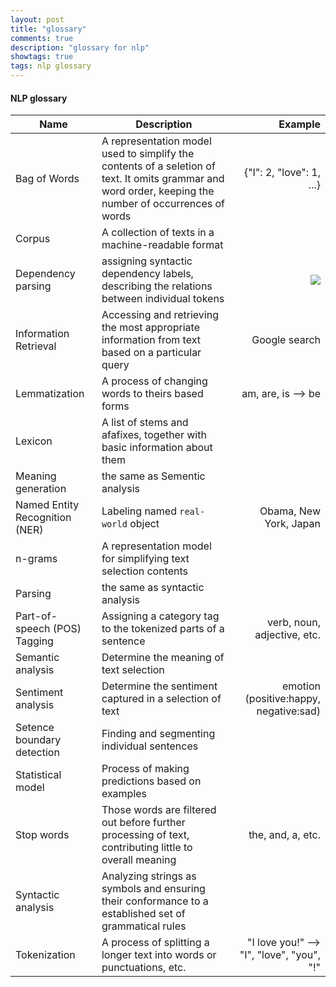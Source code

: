 ```yaml
---
layout: post
title: "glossary"
comments: true
description: "glossary for nlp"
showtags: true
tags: nlp glossary
---
```

#### NLP glossary

Name | Description | Example
--- | --- | ---:
Bag of Words | A representation model used to simplify the contents of a seletion of text. It omits grammar and word order, keeping the number of occurrences of words | {"I": 2, "love": 1, ...}
Corpus | A collection of texts in a machine-readable format |  
Dependency parsing | assigning syntactic dependency labels, describing the relations between individual tokens | [![](http://4.bp.blogspot.com/-1XUMTRim1KM/VeICZMBXA8I/AAAAAAAAEVE/M8e2W56FR04/s1600/dependency.png)](http://4.bp.blogspot.com/-1XUMTRim1KM/VeICZMBXA8I/AAAAAAAAEVE/M8e2W56FR04/s1600/dependency.png)
Information Retrieval | Accessing and retrieving the most appropriate information from text based on a particular query | Google search
Lemmatization | A process of changing words to theirs based forms | am, are, is --> be
Lexicon | A list of stems and afafixes, together with basic information about them |  
Meaning generation | the same as Sementic analysis |  
Named Entity Recognition (NER) | Labeling named `real-world` object | Obama, New York, Japan
n-grams | A representation model for simplifying text selection contents |  
Parsing | the same as syntactic analysis |  
Part-of-speech (POS) Tagging | Assigning a category tag to the tokenized parts of a sentence | verb, noun, adjective, etc.
Semantic analysis | Determine the meaning of text selection |  
Sentiment analysis | Determine the sentiment captured in a selection of text | emotion (positive:happy, negative:sad)
Setence boundary detection | Finding and segmenting individual sentences |  
Statistical model | Process of making predictions based on examples |  
Stop words | Those words are filtered out before further processing of text, contributing little to overall meaning | the, and, a, etc.
Syntactic analysis | Analyzing strings as symbols and ensuring their conformance to a established set of grammatical rules |  
Tokenization | A process of splitting a longer text into words or punctuations, etc. | "I love you!" --> "I", "love", "you", "!"
